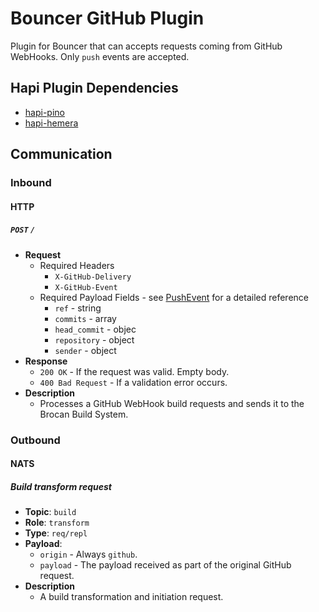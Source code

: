 # Bouncer GitHub Plugin

Plugin for Bouncer that can accepts requests coming from GitHub WebHooks. Only `push` events are accepted.

## Hapi Plugin Dependencies

  * [hapi-pino](https://github.com/pinojs/hapi-pino/tree/v2.x.x)
  * [hapi-hemera](https://github.com/hemerajs/hapi-hemera)

## Communication

### Inbound

#### HTTP

##### `POST` `/`

  * **Request**
    * Required Headers
        * `X-GitHub-Delivery`
        * `X-GitHub-Event`
    * Required Payload Fields - see [PushEvent](https://developer.github.com/v3/activity/events/types/#pushevent) for a detailed reference
        * `ref` - string
        * `commits` - array
        * `head_commit` - objec
        * `repository` - object
        * `sender` - object
  * **Response**
    * `200 OK` - If the request was valid. Empty body.
    * `400 Bad Request` - If a validation error occurs.
  * **Description**
    * Processes a GitHub WebHook build requests and sends it to the Brocan Build System.

### Outbound

#### NATS

##### Build transform request

  * **Topic**: `build`
  * **Role**: `transform`
  * **Type**: `req/repl`
  * **Payload**:
    * `origin` - Always `github`.
    * `payload` - The payload received as part of the original GitHub request.
  * **Description**
    * A build transformation and initiation request.
